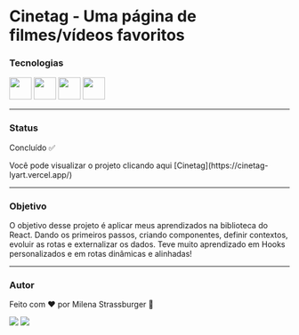 # Cinetag - Uma página de filmes/vídeos favoritos

### Tecnologias

<img src="https://cdn.jsdelivr.net/gh/devicons/devicon/icons/javascript/javascript-original.svg" width="40" height="40" /> <img src="https://cdn.jsdelivr.net/gh/devicons/devicon/icons/html5/html5-original.svg" width="40" height="40"/> <img src="https://cdn.jsdelivr.net/gh/devicons/devicon/icons/css3/css3-original.svg" width="40" height="40"/> <img src="https://cdn.jsdelivr.net/gh/devicons/devicon/icons/react/react-original.svg" width="40" height="40" />
          

---

### Status

Concluído ✅
<p> Você pode visualizar o projeto clicando aqui [Cinetag](https://cinetag-lyart.vercel.app/)

---

### Objetivo

O objetivo desse projeto é aplicar meus aprendizados na biblioteca do React. Dando os primeiros passos, criando componentes, definir contextos, evoluir as rotas e externalizar os dados. 
Teve muito aprendizado em Hooks personalizados e em rotas dinâmicas e alinhadas!

---

### Autor

Feito com ❤️ por Milena Strassburger 🤘

<div>
<a href="https://instagram.com/miistrass" target="_blank"><img src="https://img.shields.io/badge/-Instagram-%23E4405F?style=for-the-badge&logo=instagram&logoColor=white" target="_blank"></a>
<a href="https://www.linkedin.com/in/milena-strassburger" target="_blank"><img src="https://img.shields.io/badge/-LinkedIn-%230077B5?style=for-the-badge&logo=linkedin&logoColor=white" target="_blank"></a>   
</div>

